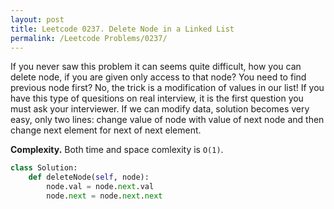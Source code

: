 ```yaml
---
layout: post
title: Leetcode 0237. Delete Node in a Linked List
permalink: /Leetcode Problems/0237/
---
```


If you never saw this problem it can seems quite difficult, how you can delete node, if you are given only access to that node? You need to find previous node first? No, the trick is a modification of values in our list! If you have this type of quesitions on real interview, it is the first question you must ask your interviewer. If we can modify data, solution becomes very easy, only two lines: change value of node with value of next node and then change next element for next of next element.

**Complexity.** Both time and space comlexity is `O(1)`.

```python
class Solution:
    def deleteNode(self, node):
        node.val = node.next.val
        node.next = node.next.next
```